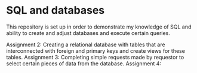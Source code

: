 # SQL and databases 
This repository is set up in order to demonstrate my knowledge of SQL and ability to create and adjust databases and execute certain queries.

Assignment 2: Creating a relational database with tables that are interconnected with foreign and primary keys and create views for these tables.
Assignment 3: Completing simple requests made by requestor to select certain pieces of data from the database.
Assignment 4:
